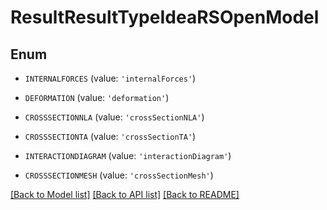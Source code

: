 # ResultResultTypeIdeaRSOpenModel


## Enum

* `INTERNALFORCES` (value: `'internalForces'`)

* `DEFORMATION` (value: `'deformation'`)

* `CROSSSECTIONNLA` (value: `'crossSectionNLA'`)

* `CROSSSECTIONTA` (value: `'crossSectionTA'`)

* `INTERACTIONDIAGRAM` (value: `'interactionDiagram'`)

* `CROSSSECTIONMESH` (value: `'crossSectionMesh'`)

[[Back to Model list]](../README.md#documentation-for-models) [[Back to API list]](../README.md#documentation-for-api-endpoints) [[Back to README]](../README.md)


